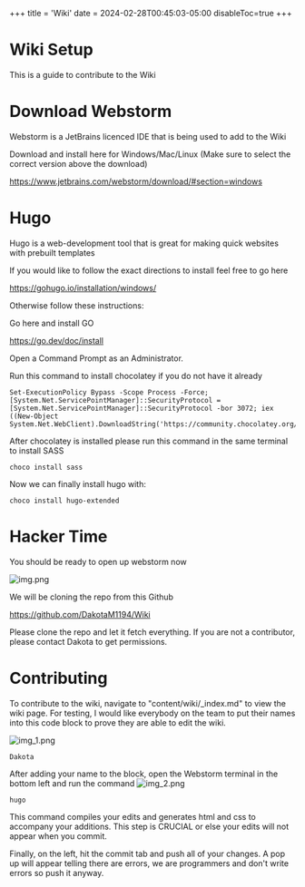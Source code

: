 +++
title = 'Wiki'
date = 2024-02-28T00:45:03-05:00
disableToc=true
+++
# Wiki Setup 

This is a guide to contribute to the Wiki

# Download Webstorm
Webstorm is a JetBrains licenced IDE that is being used to add to the Wiki

Download and install here for Windows/Mac/Linux (Make sure to select the correct version above the download) 

https://www.jetbrains.com/webstorm/download/#section=windows

# Hugo
Hugo is a web-development tool that is great for making quick websites with prebuilt templates

If you would like to follow the exact directions to install feel free to go here 

https://gohugo.io/installation/windows/

Otherwise follow these instructions:

Go here and install GO

https://go.dev/doc/install


Open a Command Prompt as an Administrator.

Run this command to install chocolatey if you do not have it already 

```
Set-ExecutionPolicy Bypass -Scope Process -Force; [System.Net.ServicePointManager]::SecurityProtocol = [System.Net.ServicePointManager]::SecurityProtocol -bor 3072; iex ((New-Object System.Net.WebClient).DownloadString('https://community.chocolatey.org/install.ps1'))
```
After chocolatey is installed please run this command in the same terminal to install SASS

```
choco install sass
```
Now we can finally install hugo with:

```choco install hugo-extended```


# Hacker Time
You should be ready to open up webstorm now

![img.png](test.png)

We will be cloning the repo from this Github

https://github.com/DakotaM1194/Wiki

Please clone the repo and let it fetch everything.
If you are not a contributor, please contact Dakota to get permissions.

# Contributing

To contribute to the wiki, navigate to "content/wiki/_index.md" to view the wiki page. For testing, I would like everybody on the team to put their names into this code block to prove they are able to edit the wiki.

![img_1.png](img_1.png)

```
Dakota
```

After adding your name to the block, open the Webstorm terminal in the bottom left and run the command 
![img_2.png](img_2.png)
```
hugo
```

This command compiles your edits and generates html and css to accompany your additions. This step is CRUCIAL or else your edits will not appear when you commit.

Finally, on the left, hit the commit tab and push all of your changes. A pop up will appear telling there are errors, we are programmers and don't write errors so push it anyway.
